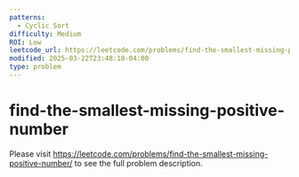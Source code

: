 ```yaml
---
patterns:
  - Cyclic Sort
difficulty: Medium
ROI: Low
leetcode_url: https://leetcode.com/problems/find-the-smallest-missing-positive-number/
modified: 2025-03-22T23:48:10-04:00
type: problem
---
```


# find-the-smallest-missing-positive-number

Please visit https://leetcode.com/problems/find-the-smallest-missing-positive-number/ to see the full problem description.
